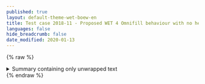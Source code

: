 ```yaml
---
published: true
layout: default-theme-wet-boew-en
title: Test case 2018-11 - Proposed WET 4 Omnifill behaviour with no heading inside summary (less ARIA)
languages: false
hide_breadcrumb: false
date_modified: 2020-01-13
---
```


{% raw %}
  <details>
    <summary>Summary containing only unwrapped text</summary>
    <p>
      Details body paragraph
    </p>
    Unwrapped text
    <div>Some content in a div with
      <a href="#">a link</a>
    </div>
    <details>
      <summary>A nested detail / summary</summary>
      <p>
        Details body paragraph
      </p>
      Unwrapped text
      <div>Some content in a div with
        <a href="#">a link</a>
      </div>
    </details>
  </details>
  <script src="assets/2018-10.js"></script>
{% endraw %}

